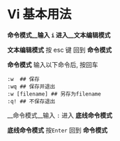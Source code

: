 # Vi 基本用法

__命令模式__输入 `i` 进入__文本编辑模式__

__文本编辑模式__ 按 esc 键 回到 __命令模式__

__命令模式__ 输入以下命令后, 按回车

~~~vi
:w  ## 保存
:wq ## 保存并退出
:w [filename] ## 另存为filename
:q! ## 不保存退出
~~~

__命令模式__输入 `:` 进入 __底线命令模式__

__底线命令模式__ 按`Enter` 回到 __命令模式__
